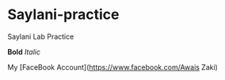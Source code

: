 # Saylani-practice

Saylani Lab Practice

**Bold**
*Italic*

My [FaceBook Account](https://www.facebook.com/Awais Zaki)